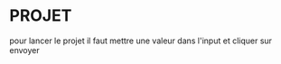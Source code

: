 <h1>PROJET</h1>

pour lancer le projet il faut mettre une valeur dans l'input et cliquer sur envoyer 
